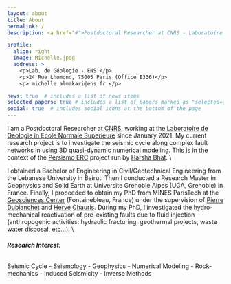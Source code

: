 ```yaml
---
layout: about
title: About
permalink: /
description: <a href="#">Postdoctoral Researcher at CNRS - Laboratoire de Geologie in ENS </a>. 

profile:
  align: right
  image: Michelle.jpeg
  address: >
    <p>Lab. de Géologie - ENS </p>
    <p>24 Rue Lhomond, 75005 Paris (Office E336)</p>
    <p> michelle.almakari@ens.fr </p>

news: true  # includes a list of news items
selected_papers: true # includes a list of papers marked as "selected={true}"
social: true  # includes social icons at the bottom of the page 
---
```


I am a Postdoctoral Researcher at [CNRS](http://www.cnrs.fr), working at the [Laboratoire de Geologie in Ecole Normale Superieure](http://www.geologie.ens.fr) since January 2021. My current research project is to investigate the seismic cycle along complex fault networks in using 3D quasi-dynamic numerical modeling. This is in the context of the [Persismo ERC](https://persismo.netlify.app) project run by [Harsha Bhat](https://harshasbhat.github.io). \

I obtained a Bachelor of Engineering in Civil/Geotechnical Engineering from the Lebanese University in Beirut. 
Then I conducted a Research Master in Geophysics and Solid Earth at Universite Grenoble Alpes (UGA, Grenoble) in France. 
Finally, I proceeded to obtain my PhD from MINES ParisTech at the [Geosciences Center](https://www.geosciences.minesparis.psl.eu) (Fontainebleau, France) under the supervision of [Pierre Dublanchet](https://cv.archives-ouvertes.fr/pierre-dublanchet) and [Hervé Chauris](https://cv.archives-ouvertes.fr/herve-chauris). During my PhD, I investigated the hydro-mechanical reactivation of pre-existing faults due to fluid injection (anthropogenic activities: hydraulic fracturing, geothermal projects, waste water disposal, etc...). \

###### **Research Interest:**
Seismic Cycle -  Seismology - Geophysics - Numerical Modeling - Rock-mechanics - Induced Seismicity - Inverse Methods

